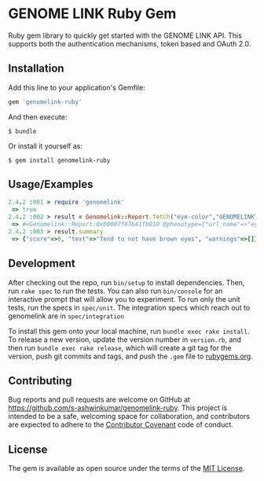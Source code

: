 # GENOME LINK Ruby Gem

Ruby gem library to quickly get started with the GENOME LINK API. This supports both the authentication mechanisms, token based and OAuth 2.0.

## Installation

Add this line to your application's Gemfile:

```ruby
gem 'genomelink-ruby'
```

And then execute:

    $ bundle

Or install it yourself as:

    $ gem install genomelink-ruby

## Usage/Examples

```ruby
2.4.2 :001 > require 'genomelink'
 => true
2.4.2 :002 > result = Genomelink::Report.fetch("eye-color","GENOMELINKTEST001")
 => #<Genomelink::Report:0x00007f87b41fb010 @phenotype={"url_name"=>"eye-color", "display_name"=>"Genetic eye color", "category"=>"trait"}, @population="european", @scores=[{"score"=>0, "text"=>"Tend to not have brown eyes"}, {"score"=>1, "text"=>"Tend to not have brown eyes, slightly"}, {"score"=>2, "text"=>"Intermediate"}, {"score"=>3, "text"=>"Slight tendency for brown eyes"}, {"score"=>4, "text"=>"Stronger tendency for brown eyes"}], @summary={"score"=>0, "text"=>"Tend to not have brown eyes", "warnings"=>[]}>
2.4.2 :003 > result.summary
 => {"score"=>0, "text"=>"Tend to not have brown eyes", "warnings"=>[]}
```

## Development

After checking out the repo, run `bin/setup` to install dependencies. Then, run `rake spec` to run the tests. You can also run `bin/console` for an interactive prompt that will allow you to experiment. To run only the unit tests, run the specs in `spec/unit`. The integration specs which reach out to genomelink are in `spec/integration`

To install this gem onto your local machine, run `bundle exec rake install`. To release a new version, update the version number in `version.rb`, and then run `bundle exec rake release`, which will create a git tag for the version, push git commits and tags, and push the `.gem` file to [rubygems.org](https://rubygems.org).

## Contributing

Bug reports and pull requests are welcome on GitHub at https://github.com/s-ashwinkumar/genomelink-ruby. This project is intended to be a safe, welcoming space for collaboration, and contributors are expected to adhere to the [Contributor Covenant](http://contributor-covenant.org) code of conduct.

## License

The gem is available as open source under the terms of the [MIT License](https://opensource.org/licenses/MIT).


